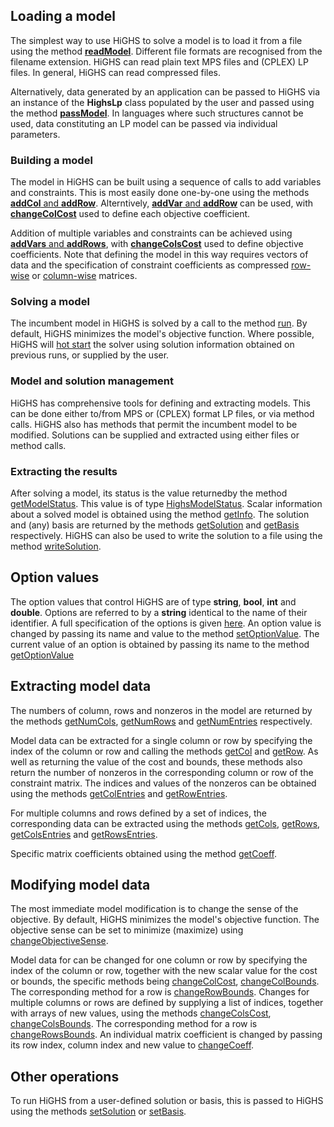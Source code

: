 ## Loading a model

The simplest way to use HiGHS to solve a model is to load it from a
file using the method
[__readModel__](http://ergo-code.github.io/HiGHS/python/example-py.html#Load-a-model). Different
file formats are recognised from the filename extension. HiGHS can
read plain text MPS files and (CPLEX) LP files. In general, HiGHS can
read compressed files.

Alternatively, data generated by an application can be passed to HiGHS
via an instance of the __HighsLp__ class populated by the user and
passed using the method
[__passModel__](http://ergo-code.github.io/HiGHS/python/example-py.html#Pass-a-model). In
languages where such structures cannot be used, data constituting an
LP model can be passed via individual parameters.

### Building a model

The model in HiGHS can be built using a sequence of calls to add
variables and constraints. This is most easily done one-by-one using
the methods [__addCol__ and
__addRow__](http://ergo-code.github.io/HiGHS/python/example-py.html#Build-a-model). Alterntively,
[__addVar__ and
__addRow__](http://ergo-code.github.io/HiGHS/python/example-py.html#Build-a-model)
can be used, with
[__changeColCost__](http://ergo-code.github.io/HiGHS/python/example-py.html#Build-a-model)
used to define each objective coefficient.

Addition of multiple variables and constraints can be achieved using
[__addVars__ and
__addRows__](http://ergo-code.github.io/HiGHS/python/example-py.html#Build-a-model),
with
[__changeColsCost__](http://ergo-code.github.io/HiGHS/python/example-py.html#Build-a-model)
used to define objective coefficients. Note that defining the model in
this way requires vectors of data and the specification of constraint
coefficients as compressed
[row-wise](https://en.wikipedia.org/wiki/Sparse_matrix#Compressed_sparse_row_(CSR,_CRS_or_Yale_format))
or
[column-wise](https://en.wikipedia.org/wiki/Sparse_matrix#Compressed_sparse_column_(CSC_or_CCS))
matrices.

### Solving a model

The incumbent model in HiGHS is solved by a call to the method
[run](http://ergo-code.github.io/HiGHS/python/example-py.html#Solve-a-model). By
default, HiGHS minimizes the model's objective function. Where possible, HiGHS will [hot
start](http://ergo-code.github.io/HiGHS/guide.html#Hot-start) the
solver using solution information obtained on previous runs, or
supplied by the user.

### Model and solution management

HiGHS has comprehensive tools for defining and extracting models. This
can be done either to/from MPS or (CPLEX) format LP files, or via
method calls. HiGHS also has methods that permit the incumbent model
to be modified. Solutions can be supplied and extracted using either
files or method calls.

### Extracting the results

After solving a model, its status is the value returnedby the method
[getModelStatus](http://ergo-code.github.io/HiGHS/python/example-py.html#Extract-results). This
value is of type
[HighsModelStatus](http://ergo-code.github.io/HiGHS/python/enums.html#HighsModelStatus). Scalar
information about a solved model is obtained using the method
[getInfo](http://ergo-code.github.io/HiGHS/python/example-py.html#Extract-results). The
solution and (any) basis are returned by the methods
[getSolution](http://ergo-code.github.io/HiGHS/python/example-py.html#Extract-results)
and
[getBasis](http://ergo-code.github.io/HiGHS/python/example-py.html#Extract-results)
respectively. HiGHS can also be used to write the solution to a file
using the method
[writeSolution](http://ergo-code.github.io/HiGHS/python/example-py.html#Report-results).

## Option values

The option values that control HiGHS are of type __string__, __bool__,
__int__ and __double__. Options are referred to by a __string__
identical to the name of their identifier. A full specification of the
options is given
[here](http://ergo-code.github.io/HiGHS/HighsOptions.html). An option
value is changed by passing its name and value to the method
[setOptionValue](http://ergo-code.github.io/HiGHS/python/example-py.html#Option-values). The
current value of an option is obtained by passing its name to the
method
[getOptionValue](http://ergo-code.github.io/HiGHS/python/example-py.html#Option-values)

## Extracting model data

The numbers of column, rows and nonzeros in the model are returned by
the methods
[getNumCols](http://ergo-code.github.io/HiGHS/python/example-py.html#Get-model-data),
[getNumRows](http://ergo-code.github.io/HiGHS/python/example-py.html#Get-model-data)
and
[getNumEntries](http://ergo-code.github.io/HiGHS/python/example-py.html#Get-model-data)
respectively.

Model data can be extracted for a single column or row by specifying the
index of the column or row and calling the methods
[getCol](http://ergo-code.github.io/HiGHS/python/example-py.html#Get-model-data)
and
[getRow](http://ergo-code.github.io/HiGHS/python/example-py.html#Get-model-data). As
well as returning the value of the cost and bounds, these methods also
return the number of nonzeros in the corresponding column or row of
the constraint matrix. The indices and values of the nonzeros can be
obtained using the methods
[getColEntries](http://ergo-code.github.io/HiGHS/python/example-py.html#Get-model-data)
and
[getRowEntries](http://ergo-code.github.io/HiGHS/python/example-py.html#Get-model-data).

For multiple columns and rows defined by a set of indices, the corresponding data can be extracted using the methods
[getCols](http://ergo-code.github.io/HiGHS/python/example-py.html#Get-model-data),
[getRows](http://ergo-code.github.io/HiGHS/python/example-py.html#Get-model-data),
[getColsEntries](http://ergo-code.github.io/HiGHS/python/example-py.html#Get-model-data) and
[getRowsEntries](http://ergo-code.github.io/HiGHS/python/example-py.html#Get-model-data).

Specific matrix coefficients obtained using the method
[getCoeff](http://ergo-code.github.io/HiGHS/python/example-py.html#Get-model-data).

## Modifying model data

The most immediate model modification is to change the sense of the
objective. By default, HiGHS minimizes the model's objective
function. The objective sense can be set to minimize (maximize) using
[changeObjectiveSense](http://ergo-code.github.io/HiGHS/python/example-py.html#Modify-model-data).

Model data for can be changed for one column or row by specifying the
index of the column or row, together with the new scalar value for the
cost or bounds, the specific methods being
[changeColCost](http://ergo-code.github.io/HiGHS/python/example-py.html#Modify-model-data),
[changeColBounds](http://ergo-code.github.io/HiGHS/python/example-py.html#Modify-model-data). The
corresponding method for a row is
[changeRowBounds](http://ergo-code.github.io/HiGHS/python/example-py.html#Modify-model-data). Changes
for multiple columns or rows are defined by supplying a list of
indices, together with arrays of new values, using the methods
[changeColsCost](http://ergo-code.github.io/HiGHS/python/example-py.html#Modify-model-data),
[changeColsBounds](http://ergo-code.github.io/HiGHS/python/example-py.html#Modify-model-data). The
corresponding method for a row is
[changeRowsBounds](http://ergo-code.github.io/HiGHS/python/example-py.html#Modify-model-data). An
individual matrix coefficient is changed by passing its row index,
column index and new value to
[changeCoeff](http://ergo-code.github.io/HiGHS/python/example-py.html#Modify-model-data).

## Other operations

To run HiGHS from a user-defined solution or basis, this is passed to HiGHS using the methods [setSolution](http://ergo-code.github.io/HiGHS/python/example-py.html#Set-solution) or [setBasis](http://ergo-code.github.io/HiGHS/python/example-py.html#Set-basis).
